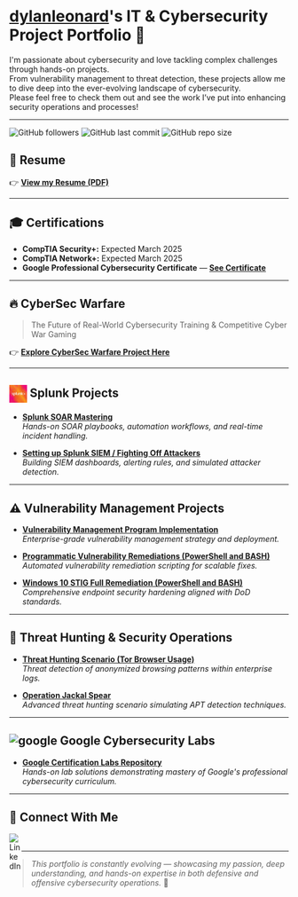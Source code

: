 # <a href="https://www.linkedin.com/in/dylan-leonard-b0962825b">dylanleonard</a>'s IT & Cybersecurity Project Portfolio 🔐

I'm passionate about cybersecurity and love tackling complex challenges through hands-on projects.  
From vulnerability management to threat detection, these projects allow me to dive deep into the ever-evolving landscape of cybersecurity.  
Please feel free to check them out and see the work I’ve put into enhancing security operations and processes!

---
![GitHub followers](https://img.shields.io/github/followers/dylanleonard-1?label=Follow%20Me&style=social)
![GitHub last commit](https://img.shields.io/github/last-commit/dylanleonard-1/dylanleonard-1)
![GitHub repo size](https://img.shields.io/github/repo-size/dylanleonard-1/dylanleonard-1)

## 📄 Resume  
👉 [**View my Resume (PDF)**](https://docs.google.com/document/d/10qvTvSFwF5MdG7QU4jK4qfuPEoGL1tHEne0bP6uCgqU/edit)

---

## 🎓 Certifications  
- **CompTIA Security+:** Expected March 2025  
- **CompTIA Network+:** Expected March 2025  
- **Google Professional Cybersecurity Certificate** — [**See Certificate**](https://s3.amazonaws.com/coursera_assets/meta_images/generated/CERTIFICATE_LANDING_PAGE/CERTIFICATE_LANDING_PAGE~JG0XRGVUQ8T0/CERTIFICATE_LANDING_PAGE~JG0XRGVUQ8T0.jpeg?fbclid=IwZXh0bgNhZW0CMTEAAR1jNrj7IAK3vNt1ENtLpohMhksQ798ZogYyC5mSCI-nJ7GLbmGVmV3FfK8_aem_ES4XecaMIEVDu77hv8lh-g)

---

## 🔥 CyberSec Warfare  
> The Future of Real-World Cybersecurity Training & Competitive Cyber War Gaming  

👉 [**Explore CyberSec Warfare Project Here**](https://github.com/dylanleonard-1/CyberSec-Warfare-The-Future-of-Real-World-Cybersecurity-Training-Competitive-Cyber-War-Gaming/blob/main/README.md)

---

## <img src="https://github.com/dylanleonard-1/dylanleonard-1/blob/main/IMG_9174.jpeg" width="32" style="vertical-align: middle;"/> Splunk Projects  

- **[Splunk SOAR Mastering](https://github.com/dylanleonard-1/Splunk-Soar-mastering-/tree/main)**  
  *Hands-on SOAR playbooks, automation workflows, and real-time incident handling.*  

- **[Setting up Splunk SIEM / Fighting Off Attackers](https://github.com/dylanleonard-1/Setting-up-Splunk-fighting-off-attackers-/blob/main/README.md)**  
  *Building SIEM dashboards, alerting rules, and simulated attacker detection.*

---

## ⚠️ Vulnerability Management Projects  

- **[Vulnerability Management Program Implementation](https://github.com/dylanleonard-1/vulnerability-management-program/blob/main/README.md)**  
  *Enterprise-grade vulnerability management strategy and deployment.*  

- **[Programmatic Vulnerability Remediations (PowerShell and BASH)](https://github.com/dylanleonard-1/Programmatic-Vulnerability-Remediations/blob/main/README.md)**  
  *Automated vulnerability remediation scripting for scalable fixes.*  

- **[Windows 10 STIG Full Remediation (PowerShell and BASH)](https://github.com/dylanleonard-1/Windows-10-STIG-Full-Remediation-Lab/blob/main/README.md)**  
  *Comprehensive endpoint security hardening aligned with DoD standards.*

---

## 🚨 Threat Hunting & Security Operations  

- **[Threat Hunting Scenario (Tor Browser Usage)](https://github.com/dylanleonard-1/threat-hunting-scenario-tor/blob/main/README.md)**  
  *Threat detection of anonymized browsing patterns within enterprise logs.*  

- **[Operation Jackal Spear](https://github.com/dylanleonard-1/Operation-Jackal-Spear/blob/main/README.md)**  
  *Advanced threat hunting scenario simulating APT detection techniques.*

---

## ![google](https://github.com/user-attachments/assets/bcdb4b89-3294-4dc0-b787-132c97dab644) Google Cybersecurity Labs  

- **[Google Certification Labs Repository](https://github.com/dylanleonard-1/google-certification-labs-)**  
  *Hands-on lab solutions demonstrating mastery of Google's professional cybersecurity curriculum.*

---

## 🤳 Connect With Me  

[<img align="left" alt="LinkedIn" width="22px" src="https://cdn.jsdelivr.net/npm/simple-icons@v3/icons/linkedin.svg" />](https://www.linkedin.com/in/dylan-leonard-b0962825b)  

<br/>

---

> *This portfolio is constantly evolving — showcasing my passion, deep understanding, and hands-on expertise in both defensive and offensive cybersecurity operations.* 🚀  
